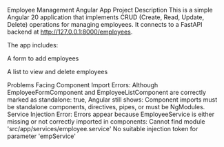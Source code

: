Employee Management Angular App
Project Description
This is a simple Angular 20 application that implements CRUD (Create, Read, Update, Delete) operations for managing employees.
It connects to a FastAPI backend at http://127.0.0.1:8000/employees.

The app includes:

A form to add employees

A list to view and delete employees

Problems Facing
Component Import Errors:
Although EmployeeFormComponent and EmployeeListComponent are correctly marked as standalone: true, Angular still shows:
 Component imports must be standalone components, directives, pipes, or must be NgModules.
Service Injection Error:
Errors appear because EmployeeService is either missing or not correctly imported in components:
Cannot find module 'src/app/services/employee.service'
No suitable injection token for parameter 'empService'
